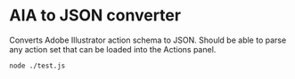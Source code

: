 # AIA to JSON converter

Converts Adobe Illustrator action schema to JSON. Should be able to parse any action set that can be loaded into the Actions panel.

```node ./test.js```